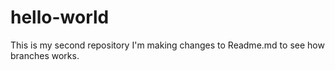# hello-world
This is my second repository
I'm making changes to Readme.md to see how branches works.
